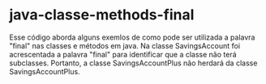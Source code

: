 # java-classe-methods-final

Esse código aborda alguns exemlos de como pode ser utilizada a palavra "final" nas classes e métodos em java. 
Na classe SavingsAccount foi acrescentada a palavra "final" para identificar que a classe não terá subclasses. 
Portanto, a classe SavingsAccountPlus não herdará da classe SavingsAccountPlus.

